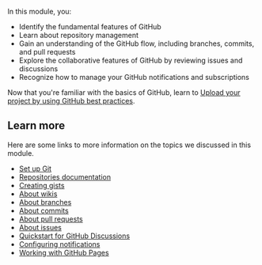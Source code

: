 In this module, you:

-	Identify the fundamental features of GitHub
-	Learn about repository management
-	Gain an understanding of the GitHub flow, including branches, commits, and pull requests
-	Explore the collaborative features of GitHub by reviewing issues and discussions
-	Recognize how to manage your GitHub notifications and subscriptions

Now that you're familiar with the basics of GitHub, learn to [Upload your project by using GitHub best practices](/training/modules/upload-project-github/).

## Learn more

Here are some links to more information on the topics we discussed in this module.

- [Set up Git](https://docs.github.com/en/get-started/quickstart/set-up-git)
- [Repositories documentation](https://docs.github.com/en/repositories)
- [Creating gists](https://docs.github.com/en/get-started/writing-on-github/editing-and-sharing-content-with-gists/creating-gists)
- [About wikis](https://docs.github.com/en/communities/documenting-your-project-with-wikis/about-wikis)
- [About branches ](https://docs.github.com/en/pull-requests/collaborating-with-pull-requests/proposing-changes-to-your-work-with-pull-requests/about-branches)
- [About commits](https://docs.github.com/en/pull-requests/committing-changes-to-your-project/creating-and-editing-commits/about-commits)
- [About pull requests](https://docs.github.com/en/pull-requests/collaborating-with-pull-requests/proposing-changes-to-your-work-with-pull-requests/about-pull-requests)
- [About issues](https://docs.github.com/en/issues/tracking-your-work-with-issues/about-issues)
- [Quickstart for GitHub Discussions](https://docs.github.com/en/discussions/quickstart)
- [Configuring notifications
](https://docs.github.com/en/account-and-profile/managing-subscriptions-and-notifications-on-github/setting-up-notifications/configuring-notifications)
- [Working with GitHub Pages](https://help.github.com/en/github/working-with-github-pages?azure-portal=true)
